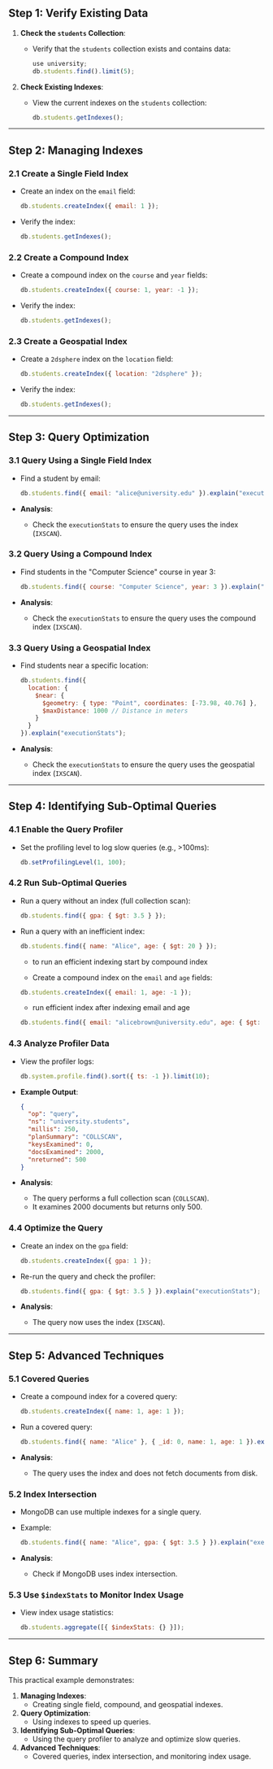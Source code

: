 

## **Step 1: Verify Existing Data**
1. **Check the `students` Collection**:
   - Verify that the `students` collection exists and contains data:
     ```javascript
     use university;
     db.students.find().limit(5);
     ```

2. **Check Existing Indexes**:
   - View the current indexes on the `students` collection:
     ```javascript
     db.students.getIndexes();
     ```

---

## **Step 2: Managing Indexes**
### **2.1 Create a Single Field Index**
- Create an index on the `email` field:
  ```javascript
  db.students.createIndex({ email: 1 });
  ```

- Verify the index:
  ```javascript
  db.students.getIndexes();
  ```

### **2.2 Create a Compound Index**
- Create a compound index on the `course` and `year` fields:
  ```javascript
  db.students.createIndex({ course: 1, year: -1 });
  ```

- Verify the index:
  ```javascript
  db.students.getIndexes();
  ```

### **2.3 Create a Geospatial Index**
- Create a `2dsphere` index on the `location` field:
  ```javascript
  db.students.createIndex({ location: "2dsphere" });
  ```

- Verify the index:
  ```javascript
  db.students.getIndexes();
  ```

---

## **Step 3: Query Optimization**
### **3.1 Query Using a Single Field Index**
- Find a student by email:
  ```javascript
  db.students.find({ email: "alice@university.edu" }).explain("executionStats");
  ```

- **Analysis**:
  - Check the `executionStats` to ensure the query uses the index (`IXSCAN`).

### **3.2 Query Using a Compound Index**
- Find students in the "Computer Science" course in year 3:
  ```javascript
  db.students.find({ course: "Computer Science", year: 3 }).explain("executionStats");
  ```

- **Analysis**:
  - Check the `executionStats` to ensure the query uses the compound index (`IXSCAN`).

### **3.3 Query Using a Geospatial Index**
- Find students near a specific location:
  ```javascript
  db.students.find({
    location: {
      $near: {
        $geometry: { type: "Point", coordinates: [-73.98, 40.76] },
        $maxDistance: 1000 // Distance in meters
      }
    }
  }).explain("executionStats");
  ```

- **Analysis**:
  - Check the `executionStats` to ensure the query uses the geospatial index (`IXSCAN`).

---

## **Step 4: Identifying Sub-Optimal Queries**
### **4.1 Enable the Query Profiler**
- Set the profiling level to log slow queries (e.g., >100ms):
  ```javascript
  db.setProfilingLevel(1, 100);
  ```

### **4.2 Run Sub-Optimal Queries**
- Run a query without an index (full collection scan):
  ```javascript
  db.students.find({ gpa: { $gt: 3.5 } });
  ```

- Run a query with an inefficient index:
  ```javascript
  db.students.find({ name: "Alice", age: { $gt: 20 } });
  ```
  - to run an efficient indexing start by compound index

  - Create a compound index on the `email` and `age` fields:
  ```javascript
  db.students.createIndex({ email: 1, age: -1 });
  ```

  - run efficient index after indexing email and age 
  ```javascript
  db.students.find({ email: "alicebrown@university.edu", age: { $gt: 19 } })
  ```

### **4.3 Analyze Profiler Data**
- View the profiler logs:
  ```javascript
  db.system.profile.find().sort({ ts: -1 }).limit(10);
  ```

- **Example Output**:
  ```json
  {
    "op": "query",
    "ns": "university.students",
    "millis": 250,
    "planSummary": "COLLSCAN",
    "keysExamined": 0,
    "docsExamined": 2000,
    "nreturned": 500
  }
  ```

- **Analysis**:
  - The query performs a full collection scan (`COLLSCAN`).
  - It examines 2000 documents but returns only 500.

### **4.4 Optimize the Query**
- Create an index on the `gpa` field:
  ```javascript
  db.students.createIndex({ gpa: 1 });
  ```

- Re-run the query and check the profiler:
  ```javascript
  db.students.find({ gpa: { $gt: 3.5 } }).explain("executionStats");
  ```

- **Analysis**:
  - The query now uses the index (`IXSCAN`).

---

## **Step 5: Advanced Techniques**
### **5.1 Covered Queries**
- Create a compound index for a covered query:
  ```javascript
  db.students.createIndex({ name: 1, age: 1 });
  ```

- Run a covered query:
  ```javascript
  db.students.find({ name: "Alice" }, { _id: 0, name: 1, age: 1 }).explain("executionStats");
  ```

- **Analysis**:
  - The query uses the index and does not fetch documents from disk.

### **5.2 Index Intersection**
- MongoDB can use multiple indexes for a single query.
- Example:
  ```javascript
  db.students.find({ name: "Alice", gpa: { $gt: 3.5 } }).explain("executionStats");
  ```

- **Analysis**:
  - Check if MongoDB uses index intersection.

### **5.3 Use `$indexStats` to Monitor Index Usage**
- View index usage statistics:
  ```javascript
  db.students.aggregate([{ $indexStats: {} }]);
  ```

---

## **Step 6: Summary**
This practical example demonstrates:
1. **Managing Indexes**:
   - Creating single field, compound, and geospatial indexes.
2. **Query Optimization**:
   - Using indexes to speed up queries.
3. **Identifying Sub-Optimal Queries**:
   - Using the query profiler to analyze and optimize slow queries.
4. **Advanced Techniques**:
   - Covered queries, index intersection, and monitoring index usage.

